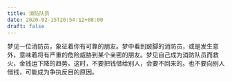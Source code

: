 ```yaml
---
title: 消防队员
date: 2020-02-15T20:54:12+08:00
draft: false
---
```


梦见一位消防员，象征着你有可靠的朋友。梦中看到跛脚的消防员，或是发生意外，意味着将有严重的危险威胁到某个亲密的朋友。梦见自己成为消防队员而救火，金钱运下降的趋势。这时，不要把钱借给别人，会要不回来的。也不要向别人借钱，可能成为争执反目的原因。